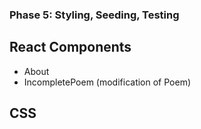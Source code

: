 ### Phase 5: Styling, Seeding, Testing

## React Components
* About
* IncompletePoem (modification of Poem)

## CSS
